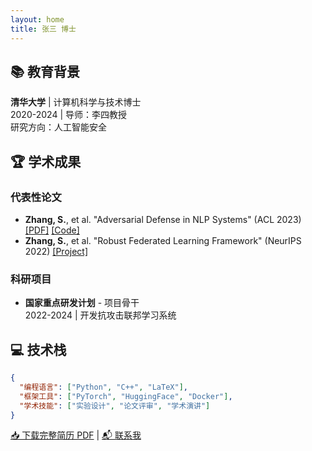 ```yaml
---
layout: home
title: 张三 博士
---
```


## 📚 教育背景
**清华大学** | 计算机科学与技术博士  
2020-2024 | 导师：李四教授  
研究方向：人工智能安全

## 🏆 学术成果
### 代表性论文
- **Zhang, S.**, et al. "Adversarial Defense in NLP Systems" (ACL 2023) [[PDF]](link) [[Code]](link)
- **Zhang, S.**, et al. "Robust Federated Learning Framework" (NeurIPS 2022) [[Project]](link)

### 科研项目
- **国家重点研发计划** - 项目骨干  
  2022-2024 | 开发抗攻击联邦学习系统

## 💻 技术栈
```json
{
  "编程语言": ["Python", "C++", "LaTeX"],
  "框架工具": ["PyTorch", "HuggingFace", "Docker"],
  "学术技能": ["实验设计", "论文评审", "学术演讲"]
}
```

[📥 下载完整简历 PDF](cv.pdf) | [📬 联系我](mailto:your.email@tsinghua.edu.cn)
